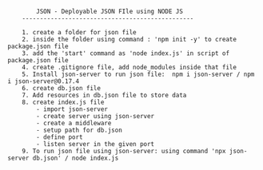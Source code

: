 

            JSON - Deployable JSON FIle using NODE JS 
        ------------------------------------------------

        1. create a folder for json file
        2. inside the folder using command : 'npm init -y' to create package.json file
        3. add the 'start' command as 'node index.js' in script of package.json file
        4. create .gitignore file, add node_modules inside that file
        5. Install json-server to run json file:  npm i json-server / npm i json-server@0.17.4
        6. create db.json file
        7. Add resources in db.json file to store data
        8. create index.js file
            - import json-server
            - create server using json-server
            - create a middleware
            - setup path for db.json
            - define port
            - listen server in the given port
        9. To run json file using json-server: using command 'npx json-server db.json' / node index.js
        